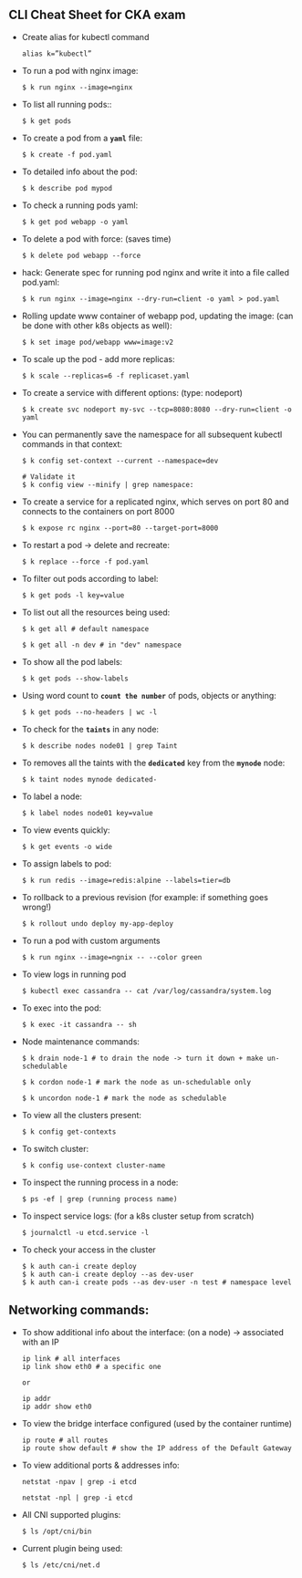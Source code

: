 ## CLI Cheat Sheet for CKA exam

- Create alias for kubectl command
  ```
  alias k=”kubectl”
  ```

- To run a pod with nginx image:
  ```
  $ k run nginx --image=nginx
  ```

- To list all running pods::
  ```
  $ k get pods
  ```

- To create a pod from a **`yaml`** file:
  ```
  $ k create -f pod.yaml
  ```

- To detailed info about the pod:
  ```
  $ k describe pod mypod
  ```

- To check a running pods yaml:
  ```
  $ k get pod webapp -o yaml
  ```

- To delete a pod with force: (saves time)
  ```
  $ k delete pod webapp --force
  ```

- hack: Generate spec for running pod nginx and write it into a file called pod.yaml:
  ```
  $ k run nginx --image=nginx --dry-run=client -o yaml > pod.yaml
  ```

- Rolling update www container of webapp pod, updating the image: (can be done with other k8s objects as well):
  ```
  $ k set image pod/webapp www=image:v2
  ```

- To scale up the pod - add more replicas:
  ```
  $ k scale --replicas=6 -f replicaset.yaml
  ```

- To create a service with different options: (type: nodeport)
  ```
  $ k create svc nodeport my-svc --tcp=8080:8080 --dry-run=client -o yaml
  ```

- You can permanently save the namespace for all subsequent kubectl commands in that context:
  ```
  $ k config set-context --current --namespace=dev

  # Validate it
  $ k config view --minify | grep namespace:
  ```

- To create a service for a replicated nginx, which serves on port 80 and connects to the containers on port 8000
  ```
  $ k expose rc nginx --port=80 --target-port=8000
  ```

- To restart a pod → delete and recreate:
  ```
  $ k replace --force -f pod.yaml
  ```

- To filter out pods according to label:
  ```
  $ k get pods -l key=value
  ```

- To list out all the resources being used:
  ```
  $ k get all # default namespace

  $ k get all -n dev # in "dev" namespace 
  ```

- To show all the pod labels:
  ```
  $ k get pods --show-labels
  ```

- Using word count to **`count the number`** of pods, objects or anything:
  ```
  $ k get pods --no-headers | wc -l
  ```

- To check for the **`taints`** in any node:
  ```
  $ k describe nodes node01 | grep Taint
  ```

- To removes all the taints with the **`dedicated`** key from the **`mynode`** node:
  ```
  $ k taint nodes mynode dedicated-
  ```

- To label a node:
  ```
  $ k label nodes node01 key=value
  ```

- To view events quickly:
  ```
  $ k get events -o wide
  ```

- To assign labels to pod:
  ```
  $ k run redis --image=redis:alpine --labels=tier=db
  ```

- To rollback to a previous revision (for example: if something goes wrong!)
  ```
  $ k rollout undo deploy my-app-deploy
  ```

- To run a pod with custom arguments
  ```
  $ k run nginx --image=ngnix -- --color green
  ```

- To view logs in running pod
  ```
  $ kubectl exec cassandra -- cat /var/log/cassandra/system.log
  ```

- To exec into the pod:
  ```
  $ k exec -it cassandra -- sh
  ```

- Node maintenance commands:
  ```
  $ k drain node-1 # to drain the node -> turn it down + make un-schedulable

  $ k cordon node-1 # mark the node as un-schedulable only

  $ k uncordon node-1 # mark the node as schedulable
  ```

- To view all the clusters present:
  ```
  $ k config get-contexts
  ```

- To switch cluster:
  ```
  $ k config use-context cluster-name
  ```

- To inspect the running process in a node:
  ```
  $ ps -ef | grep (running process name)
  ```

- To inspect service logs: (for a k8s cluster setup from scratch)
  ```
  $ journalctl -u etcd.service -l
  ```

- To check your access in the cluster
  ```
  $ k auth can-i create deploy
  $ k auth can-i create deploy --as dev-user
  $ k auth can-i create pods --as dev-user -n test # namespace level
  ```

## Networking commands:

- To show additional info about the interface: (on a node) → associated with an IP
  ```
  ip link # all interfaces
  ip link show eth0 # a specific one

  or

  ip addr
  ip addr show eth0
  ```

- To view the bridge interface configured (used by the container runtime)
  ```
  ip route # all routes
  ip route show default # show the IP address of the Default Gateway
  ```

- To view additional ports & addresses info:
  ```
  netstat -npav | grep -i etcd

  netstat -npl | grep -i etcd
  ```

- All CNI supported plugins:
  ```
  $ ls /opt/cni/bin
  ```

- Current plugin being used:
  ```
  $ ls /etc/cni/net.d
  ```

